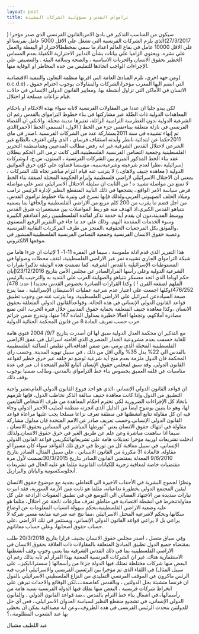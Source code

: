 ```yaml
---
layout: post
title: ترامواي القدس و مسؤولية الشركات المشيدة
---
```

سيكون من المناسب التذكير في بادئ الامربالقانون الفرنسي الذي صدر مؤخرا ( 27/3/2017)الذي يلزم الشركات الفرنسية التي تشغل علي الاقل 5000 عامل بفرنسا او علي الاقل 10000 عامل في بقاع العالم اعداد ما سمي بمخططالاحتراز او اليقظة والعمل علي نشره، ويحتوي الزاميا علي بيانات بشأن التدابير الاحترازية الكفيلة بعدم المساس الخطير بحقوق الانسان والحريات الاساسية ، والصحة وسلامة البيئة . والتنصيص علي الإجراءات الواجب اتخاذها للتقليص من حدة المخاطر او الوقاية منها.

ومن جهة اخري، تلزم المبادئ العامة التي اقرتها منظمة التعاون والتنمية الاقتصادية( o.c.d.e) ، التي انضم اليها المغرب مؤخرا،الشركات والمقاولات بوجوب احترام حقوق الانسان في الأماكن التي تزاول أنشطة بها، ومعايير القانون الدولي الإنساني  في حالات قيام نزاعات مسلحة او احتلال.

لكن يبدو جليا ان عددا من المقاولات الفرنسية لاتابه سواء بهذه الاحكام او باحكام المعاهدات الدولية ذات الصِّلة عبر مشاركتها في بناء خطوط الترامواي بالقدس رغم ان الشرعية الدولية ،دون الغطرسة الترامبية الزائلة، تعتبرها مدينة محتلة. والانكي ان القضاء الفرنسي  في نازلة متعلقة ببناءنفس جزء من الخط ( الاول، المسمي الخط الأحمر)الذي تم إنهاء تشييده في سنة 2011بمشاركة عدد من الشركات الفرنسية ،اصدر في ماي 2011حكما عن ابتدائية نانطر وأيدته استئناف فرساي ، الذي ولئن اعترف بالطابع غير الشرعي لاحتلال القدس الشرقية،غير انه رفض مطالب المدعيين وهمامنظمة التحرير الفلسطينية وجمعية التضامن الفرنسية الفلسطينية،التي كانت ترمي الي الحكم ببطلان عقد بناء الخط المذكور المبرم بين الشركات الفرنسية ، الستون، س.ج. ا.وشركات إسرائيلية ،نظرا لعدم شرعيته وشرعيةسببه، مؤسسا قضاؤه علي كوّن خرق المواثيق الدولية ( معاهدة جنيف ولاهاي،،) لا يترتب عنه قيام التزام مباشر تجاه تلك الشركات ، بمعني ان الاحتلال الاسرائيلي لاراضي فلسطينية  وإبرام الحكومة المحتلة لصفقة بناء الخط لا تمنع من مواصلة تشييد ه !
من الثابت ان سلطة الاحتلال الاسرائيلي تصر علي مواصلة فرض سياسة الامر الواقع ، يشجعها في ذلك التأييد المنقطع النظير لإدارة الرئيس ترامب وميلاد الحلف الصهيوني العربي،ولذلك فإنها تسرع في وتيرة بناء خطوط تراموي القدس، من اجل قضم ما يقرب من 200 كلم مربع من الاراضي الفلسطينية وإلحاقها بما يسميه نتنياهو القدس الكبري،اذ الهدف منه هو ربط المواصلات بين مستعمرات شرق القدس ووسط المدينة،دون ان يقدم أية خدمة تذكر لفائدة الفلسطينيين رغم أعدادهم الكبيرة وسوء الخدمات المقدمة اليهم، وذلك علي حد ما جاء في التقرير الرفيع المستوي ،والموثق بكل المرجعيات الحقوقية ،المنجز من طرف المركزيات النقابية الفرنسية وعصبة حقوق الانسان الفرنسية وجمعية التضامن الفرنسية الفلسطينيةالمنشور في موقعها الالكتروني.

هذا التقرير الذي قدم ادلة ملموسة ، سيما في الفقرة 11-1- 1 لإثبات ان جزءا هاما من شبكة الترامواي الجاري تشييده تمر عبر الاراضي الفلسطينية، لتقف محطات وصولها في المستوطنات الإسرائيلية بالقدس الشرقية.
كما تضمنت هذه الوثيقة تذكيرا بقرارات الشرعية الدولية وعلي رأسها القرارالصادر عن مجلس الأمن بتاريخ 23/12/2016(إبان حكم   اوباما الذي اتحد معسكر نتنياهو والصهاينة العرب علي التنديد به والترحيب بالرئيس الملهم لصفعة القرن ! ) وكذا القرارات  الصادرة بخصوص القدس تحديدا ( عدد: 478/ 476/252)وكلها اجمعت علي اعتبار عدم شرعية عمليات الاستيطان الإسرائيلية ، مما ينزع صبغة السيادةعن اسرائيل  علي الاراضي الفلسطينية، وما يترتب عنه من وجوب تطبيق قواعد القانون الدولي  الإنساني في هذه الحالة، وقواعدالقانون الدولي المتعلقة بحقوق الانسان ،وكذا معاهدة  جنيف المتعلقة بحماية حقوق المدنيين خلال فترة الحرب، التي تمنع مصادرة أملاكهم، وتجعلها  أفعالا خطيرة بمدلول المادة 147 منها، وتندرج ضمن جرائم حرب حسب تعريف المادة 8 من قانون المحكمة الجنائية الدولية.

مع التذكير  ان محكمة العدل الدولية  سبق لها ان أصدرت بتاريخ 9/7/ 2004 فتوي  هامة للغاية حسمت بعدم مشروعية الجدار العنصري الذي اقامته  اسرائيل في عمق الاراضي الفلسطينية المحتلة الذي يرمي ،من ضمن أهدافه،الي تقليص الساكنة الفلسطينية  بالقدس الي 22%  بدل 35% والي اقل من ذلك ، في سبيل تهويد المدينة.
وحسب راي المحكمة فان الدول ملزمة بعدم منح أية شرعية لوضع تم خلقه عبر خرق خطير لقواعد القانون الدولي. وقد سبق لمجلس حقوق الإنسان التابع للأمم المتحدة ان  عبر في عدة مناسبات عن  قلقه العميق بخصوص بناء خط الترامواي بالقدس، وطالب ضمنيا بوجوب وقف  ذلك.

ان قواعد القانون الدولي الإنساني ،الذي هو احد فروع القانون الدولي العام،تعتبر واجبة التطبيق من الدول،وإذا كانت معاهدة جنيف سالفة الذكر تخاطب الدول، فإنها تلزمهم باتخاذ كل الإجراءات الضرورية لكي تحترم احكام المعاهدة من طرف الاشخاص التابعين لها، وهو ما يتبين بوضوح ايضا من الدليل الذي انجزته منظمة لصليب الأحمر الدولي وجاء فيه ان كل مقاولة تتابع أنشطتها في منطقة تعرف نزاعا مسلحا يجب عليها مراعاة قواعد القانون الدولي الإنساني.وحسب تعريف صادر عن الامم المتحدة فان مدلول مشاركة مقاولة في انتهاك حقوق الانسان يعني "تورطها المباشر في المساس بحقوق الانسان ، سيما اذا ساهمت مباشرة وعن علم عن طريق الغير في خرق حقوق الانسان.ولذلك ادخلت تشريعات اوربية مؤخرا تعديلات هامة علي تشريعاتهالتكريس قواعد القانون الدولي الإنساني، في سبيل معاقبة كل من تورط في خرق تلك القواعد سواء كان مسيرا او مقاولة.
 فالمادة 31 مكررة من القانون الاسباني ، علي سبيل المثال، الصادر بتاريخ 9/6/2010 المعدلة بمقتضي القانون الصادر بتاريخ 30/3/2015تضمنت لأول مرة مقتضيات خاصة لمعاقبة زجرية للكيانات القانونية مثلما هو عليه الحال في تشريعات أنجلوسكسونية واليابان والبرازيل.

ونظرًا  لجموح البشرية في الأحقاب الاخيرة الي التعاطي بجدية مع موضوع حقوق الانسان ليقين المجتمع الدولي بخطورة تداعياته، مثلما هو ثابت منن الأزمة السورية، فقد انبرت تيارات سديدة من الاجتهاد القضائي الي التوسع في في تطبيق العقوبات الرادعة علي كل مقاولةتنخرط في أنشطة اقتصادية في مناطق تعرف منازعات ناتجة عن احتلال، مثلما هو عليه وضعية الاراضي الفلسطينية،بحكم  سهولة انسياب المعلومات عن اوضاع سكانها،وبحكم لاشرعية المحتل الاسرائيلي ،مما نتج عنه شرعية متابعة مسير شركة لا يراعي بل لا يراعي قواعد القانون الدولي الإنساني، ويستثمر في تلك الاراضي ،علي حساب حقوق أصحابها، وعلي حساب معاناتهم.

وفِي سياق متصل ، اصدر مجلس حقوق الانسان بجنيف قرارا بتاريخ 20/3/2018 طلب بمقتضاه جميع الدول تطبيق المبادئ المتعلقة بالمقاولات ذات العلاقة بحقوق الانسان في الاراضي الفلسطينية  بما في ذلك القدس الشرقية بما يعني وجوب وقف أنشطتها الاستثمارية هناك، غير ان الشركات الفرنسية المعنية بهذا القرار لم تأبه بذلك رغم ان البعض منها شركات مختلطة تمتلك فيها الدولة  جزءا من رأسمالها ( سسترا،ايكيز،، علي سبيل المثال)
في اللقاء الذي تم  مؤخرا بين الرئسين الفرنسي والاسرائيلي  أعرب فيه الرئس  ماكرون  عن الموقف الفرنسي التقليدي من النزاع الفلسطيني الاسرائيلي بالقول ان  فرنسا متشبثة بحل الدولتين ، وبالقدس كعاصمة،،،،لكن الوقائع والاحداث تبرهن علي انخراط شركات فرنسية ، البعض منها تملك فيها الدولة الفرنسية نسبة هامة من رأسمالها،،في اشغال بناء خط الترام  بالقدس ،،ضد قواعد القانون الدولي ، والقانون الدولي الإنساني، في تشجيع منقطع النظير لسياسة العدوان الاسرائيلي،، فعن أي حل للدولتين يتحدث الرئيس الفرنسي في هذه الظروف،،وعن أية مصداقية يمكن ان يحظي بها عند الشعوب المظلومة،،؟

عبد اللطيف مشبال